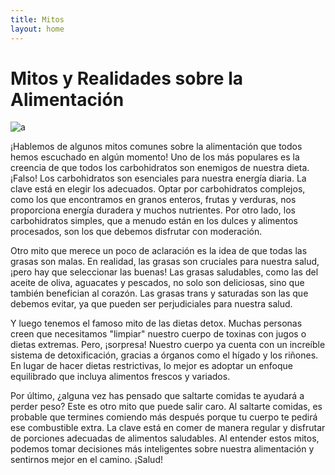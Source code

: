 ```yaml
---
title: Mitos
layout: home
---
```


# **Mitos y Realidades sobre la Alimentación**

 ![a](https://encrypted-tbn0.gstatic.com/images?q=tbn:ANd9GcQI01Laz4kPfS92syIhMK7u2SVg7QC4vF1gQg&s)

¡Hablemos de algunos mitos comunes sobre la alimentación que todos hemos escuchado en algún momento! Uno de los más populares es la creencia de que todos los carbohidratos son enemigos de nuestra dieta. ¡Falso! Los carbohidratos son esenciales para nuestra energía diaria. La clave está en elegir los adecuados. Optar por carbohidratos complejos, como los que encontramos en granos enteros, frutas y verduras, nos proporciona energía duradera y muchos nutrientes. Por otro lado, los carbohidratos simples, que a menudo están en los dulces y alimentos procesados, son los que debemos disfrutar con moderación.

Otro mito que merece un poco de aclaración es la idea de que todas las grasas son malas. En realidad, las grasas son cruciales para nuestra salud, ¡pero hay que seleccionar las buenas! Las grasas saludables, como las del aceite de oliva, aguacates y pescados, no solo son deliciosas, sino que también benefician al corazón. Las grasas trans y saturadas son las que debemos evitar, ya que pueden ser perjudiciales para nuestra salud.

Y luego tenemos el famoso mito de las dietas detox. Muchas personas creen que necesitamos "limpiar" nuestro cuerpo de toxinas con jugos o dietas extremas. Pero, ¡sorpresa! Nuestro cuerpo ya cuenta con un increíble sistema de detoxificación, gracias a órganos como el hígado y los riñones. En lugar de hacer dietas restrictivas, lo mejor es adoptar un enfoque equilibrado que incluya alimentos frescos y variados.

Por último, ¿alguna vez has pensado que saltarte comidas te ayudará a perder peso? Este es otro mito que puede salir caro. Al saltarte comidas, es probable que termines comiendo más después porque tu cuerpo te pedirá ese combustible extra. La clave está en comer de manera regular y disfrutar de porciones adecuadas de alimentos saludables. Al entender estos mitos, podemos tomar decisiones más inteligentes sobre nuestra alimentación y sentirnos mejor en el camino. ¡Salud!
